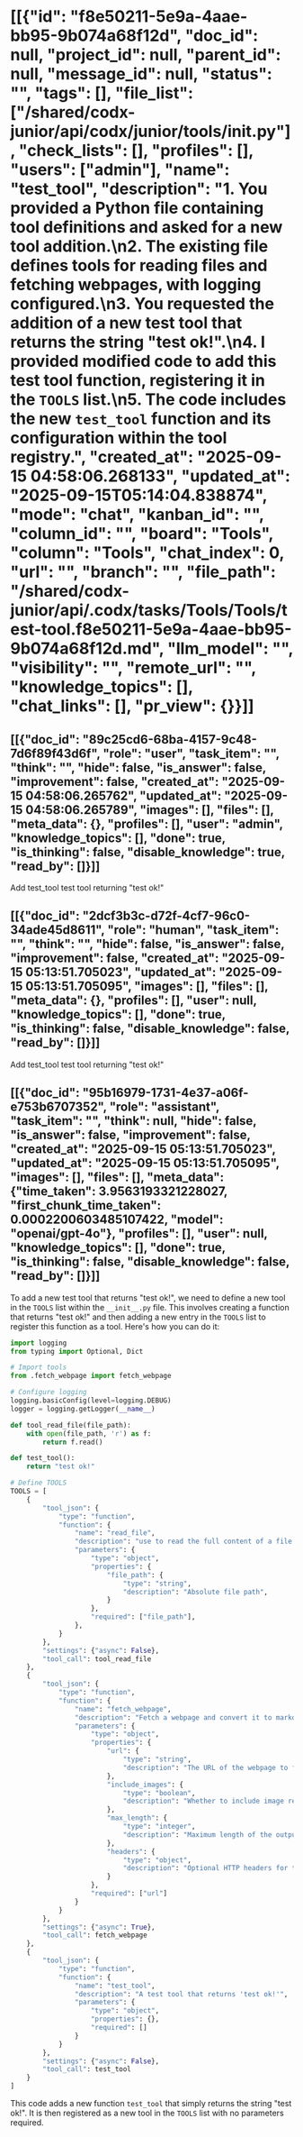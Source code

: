 # [[{"id": "f8e50211-5e9a-4aae-bb95-9b074a68f12d", "doc_id": null, "project_id": null, "parent_id": null, "message_id": null, "status": "", "tags": [], "file_list": ["/shared/codx-junior/api/codx/junior/tools/__init__.py"], "check_lists": [], "profiles": [], "users": ["admin"], "name": "test_tool", "description": "1. You provided a Python file containing tool definitions and asked for a new tool addition.\n2. The existing file defines tools for reading files and fetching webpages, with logging configured.\n3. You requested the addition of a new test tool that returns the string \"test ok!\".\n4. I provided modified code to add this test tool function, registering it in the `TOOLS` list.\n5. The code includes the new `test_tool` function and its configuration within the tool registry.", "created_at": "2025-09-15 04:58:06.268133", "updated_at": "2025-09-15T05:14:04.838874", "mode": "chat", "kanban_id": "", "column_id": "", "board": "Tools", "column": "Tools", "chat_index": 0, "url": "", "branch": "", "file_path": "/shared/codx-junior/api/.codx/tasks/Tools/Tools/test-tool.f8e50211-5e9a-4aae-bb95-9b074a68f12d.md", "llm_model": "", "visibility": "", "remote_url": "", "knowledge_topics": [], "chat_links": [], "pr_view": {}}]]
## [[{"doc_id": "89c25cd6-68ba-4157-9c48-7d6f89f43d6f", "role": "user", "task_item": "", "think": "", "hide": false, "is_answer": false, "improvement": false, "created_at": "2025-09-15 04:58:06.265762", "updated_at": "2025-09-15 04:58:06.265789", "images": [], "files": [], "meta_data": {}, "profiles": [], "user": "admin", "knowledge_topics": [], "done": true, "is_thinking": false, "disable_knowledge": true, "read_by": []}]]
Add test_tool test tool returning "test ok!"
## [[{"doc_id": "2dcf3b3c-d72f-4cf7-96c0-34ade45d8611", "role": "human", "task_item": "", "think": "", "hide": false, "is_answer": false, "improvement": false, "created_at": "2025-09-15 05:13:51.705023", "updated_at": "2025-09-15 05:13:51.705095", "images": [], "files": [], "meta_data": {}, "profiles": [], "user": null, "knowledge_topics": [], "done": true, "is_thinking": false, "disable_knowledge": false, "read_by": []}]]
Add test_tool test tool returning "test ok!"
## [[{"doc_id": "95b16979-1731-4e37-a06f-e753b6707352", "role": "assistant", "task_item": "", "think": null, "hide": false, "is_answer": false, "improvement": false, "created_at": "2025-09-15 05:13:51.705023", "updated_at": "2025-09-15 05:13:51.705095", "images": [], "files": [], "meta_data": {"time_taken": 3.9563193321228027, "first_chunk_time_taken": 0.0002200603485107422, "model": "openai/gpt-4o"}, "profiles": [], "user": null, "knowledge_topics": [], "done": true, "is_thinking": false, "disable_knowledge": false, "read_by": []}]]
To add a new test tool that returns "test ok!", we need to define a new tool in the `TOOLS` list within the `__init__.py` file. This involves creating a function that returns "test ok!" and then adding a new entry in the `TOOLS` list to register this function as a tool. Here's how you can do it:

```python /shared/codx-junior/api/codx/junior/tools/__init__.py
import logging
from typing import Optional, Dict

# Import tools
from .fetch_webpage import fetch_webpage

# Configure logging
logging.basicConfig(level=logging.DEBUG)
logger = logging.getLogger(__name__)

def tool_read_file(file_path):
    with open(file_path, 'r') as f:
        return f.read()

def test_tool():
    return "test ok!"

# Define TOOLS
TOOLS = [
    {
        "tool_json": {
            "type": "function",
            "function": {
                "name": "read_file",
                "description": "use to read the full content of a file reference.",
                "parameters": {
                    "type": "object",
                    "properties": {
                        "file_path": {
                            "type": "string",
                            "description": "Absolute file path",
                        }
                    },
                    "required": ["file_path"],
                },
            }
        },
        "settings": {"async": False},
        "tool_call": tool_read_file
    },
    {
        "tool_json": {
            "type": "function",
            "function": {
                "name": "fetch_webpage",
                "description": "Fetch a webpage and convert it to markdown format.",
                "parameters": {
                    "type": "object",
                    "properties": {
                        "url": {
                            "type": "string",
                            "description": "The URL of the webpage to fetch"
                        },
                        "include_images": {
                            "type": "boolean",
                            "description": "Whether to include image references in the markdown"
                        },
                        "max_length": {
                            "type": "integer",
                            "description": "Maximum length of the output markdown"
                        },
                        "headers": {
                            "type": "object",
                            "description": "Optional HTTP headers for the request"
                        }
                    },
                    "required": ["url"]
                }
            }
        },
        "settings": {"async": True},
        "tool_call": fetch_webpage
    },
    {
        "tool_json": {
            "type": "function",
            "function": {
                "name": "test_tool",
                "description": "A test tool that returns 'test ok!'",
                "parameters": {
                    "type": "object",
                    "properties": {},
                    "required": []
                }
            }
        },
        "settings": {"async": False},
        "tool_call": test_tool
    }
]
```

This code adds a new function `test_tool` that simply returns the string "test ok!". It is then registered as a new tool in the `TOOLS` list with no parameters required.